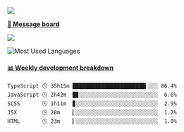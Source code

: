 [![](https://count.getloli.com/get/@SmaIIstars.github.readme)](https://count.getloli.com/)


[**💬 Message board**](https://chat.getloli.com/room/@SmaIIstars.github)

[![](https://chat.getloli.com/room/@SmaIIstars.github/svg?width=600&height=100&limit=20&theme=light&fontSize=14)](https://chat.getloli.com/room/@SmaIIstars.github)


![Most Used Languages](https://github-readme-stats.vercel.app/api/top-langs/?username=SmaIIstars&theme=dark&layout=compact)

<!-- waka-box start -->
#### <a href="https://gist.github.com/e31f5e1b7a15ee54e2fc8fca68aa5e2b" target="_blank">📊 Weekly development breakdown</a>
```text
TypeScript 🕓 35h15m ███████████████████████▎░░░ 86.4%
JavaScript 🕓 2h42m  █▊░░░░░░░░░░░░░░░░░░░░░░░░░  6.6%
SCSS       🕓 1h11m  ▊░░░░░░░░░░░░░░░░░░░░░░░░░░  2.9%
JSX        🕓 28m    ▎░░░░░░░░░░░░░░░░░░░░░░░░░░  1.2%
HTML       🕓 23m    ▎░░░░░░░░░░░░░░░░░░░░░░░░░░  1.0%
```
<!-- Powered by https://github.com/YouEclipse/waka-box-go . -->
<!-- waka-box end -->
